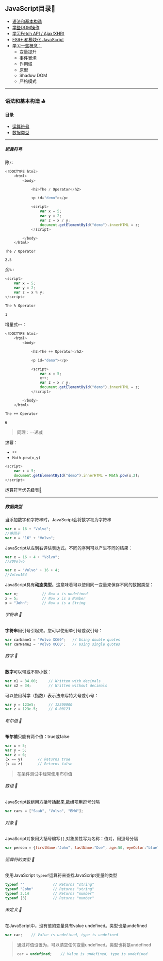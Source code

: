 ## <a name="link"/>JavaScript目录:triangular_flag_on_post:
* [语法和基本构造](#yufa)  
* [学些DOM操作](#DOM)  
* [学习Fetch API / Ajax(XHR)](#FAA)  
* [ES6+ 和模块化 JavaScript](#EJ)  
* [学习一些概念：](#GN)  
    * 变量提升  
    * 事件冒泡  
    * 作用域  
    * 原型  
    * Shadow DOM  
    * 严格模式  
***
### <a name="yufa"/>语法和基本构造 :golf:
#### <a name="link"/>目录
* [运算符号](#FH)  
* [数据类型](#DateTypes)
***
##### <a name="FH">运算符号
除```/```:
```js
<!DOCTYPE html>
    <html>
        <body>

            <h2>The / Operator</h2>

            <p id="demo"></p>

            <script>
                var x = 5;
                var y = 2;
                var z = x / y;
                document.getElementById("demo").innerHTML = z;
            </script>

        </body>
    </html>
```
```
The / Operator
  
2.5
```
余```%``` :  
```js
<script>
    var x = 5;
    var y = 2;
    var z = x % y;
</script>
```
```txt
The % Operator
  
1
```
增量式```++```：  
```js
<!DOCTYPE html>
    <html>
        <body>

            <h2>The ++ Operator</h2>

            <p id="demo"></p>

            <script>
                var x = 5;
                x++;
                var z = x / y;
                document.getElementById("demo").innerHTML = z;
            </script>

        </body>
    </html>
```
```txt
The ++ Operator

6
```
> 同理：```--```递减
   
求幂：  
  
* ```**```  
* ```Math.pow(x,y)```  
  
```js
<script>
    var x = 5;
    document.getElementById("demo").innerHTML = Math.pow(x,2);
</script>
```
运算符号优先级表[&#128279;](https://www.w3school.com.cn/js/js_arithmetic.asp)  
***
##### <a name="DateTypes">数据类型
当添加数字和字符串时，JavaScript会将数字视为字符串  
```js
var x = 16 + "Volvo";
//等同于
var x = "16" + "Volvo";
```
JavaScript从左到右评估表达式。不同的序列可以产生不同的结果：  

```js
var x = 16 + 4 + "Volvo";
//20Volvo
```
```js
var x = "Volvo" + 16 + 4;
//Volvo164
```
JavaScript具有**动态类型**。这意味着可以使用同一变量来保存不同的数据类型：  
```js
var x;           // Now x is undefined
x = 5;           // Now x is a Number
x = "John";      // Now x is a String
```
###### 字符串 :round_pushpin:
**字符串**用引号引起来。您可以使用单引号或双引号：  
```js
var carName1 = "Volvo XC60";   // Using double quotes
var carName2 = 'Volvo XC60';   // Using single quotes
```
###### 数字 :round_pushpin:
**数字**可以带或不带小数：  
```js
var x1 = 34.00;     // Written with decimals
var x2 = 34;        // Written without decimals
```
可以使用科学（指数）表示法来写特大号或小号：
```js
var y = 123e5;      // 12300000
var z = 123e-5;     // 0.00123
```
###### 布尔值 :round_pushpin:
**布尔值**只能有两个值：true或false  
```js
var x = 5;
var y = 5;
var z = 6;
(x == y)       // Returns true
(x == z)       // Returns false
```
> 在条件测试中经常使用布尔值  
  
###### 数组 :round_pushpin:
JavaScript数组用方括号括起来,数组项用逗号分隔  
```js
var cars = ["Saab", "Volvo", "BMW"];
```
###### 对象 :round_pushpin:
JavaScript对象用大括号编写```{}```,对象属性写为名称：值对，用逗号分隔  
```js
var person = {firstName:"John", lastName:"Doe", age:50, eyeColor:"blue"};
```
###### 运算符的类型 :round_pushpin:
使用JavaScript ```typeof```运算符来查找JavaScript变量的类型  
```js
typeof ""             // Returns "string"
typeof "John"         // Returns "string"
typeof 3.14           // Returns "number"
typeof (3)            // Returns "number"
```
###### 未定义 :round_pushpin:  
在JavaScript中，没有值的变量具有value undefined。类型也是undefined  
```js
var car;    // Value is undefined, type is undefined
```
>通过将值设置为，可以清空任何变量undefined。类型也将是undefined  
> ```js
> car = undefined;    // Value is undefined, type is undefined
> ```